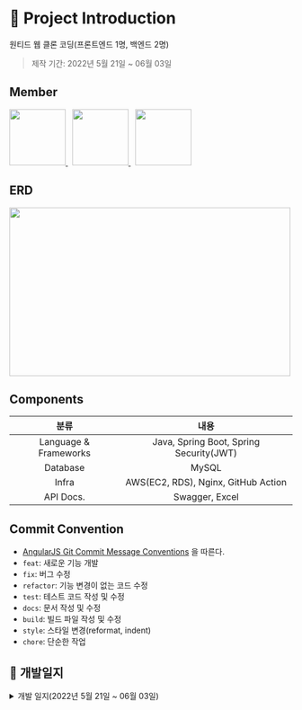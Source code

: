 # 📝 Project Introduction
원티드 웹 클론 코딩(프론트엔드 1명, 백엔드 2명)

>제작 기간: 2022년 5월 21일 ~ 06월 03일

## Member
<p>
  <a href="https://github.com/dkswnkk">
     <img src="https://github.com/dkswnkk.png" width="100">
  </a>
  &nbsp;
  <a href="https://github.com/kys95">
   <img src="https://github.com/kys95.png" width="100">
  </a>
  &nbsp;
  <a href="https://github.com/Sukyung-Park">
   <img src="https://github.com/Sukyung-Park.png" width="100">
  </a>
</p>


## ERD

<img width="500" height="300" src="https://user-images.githubusercontent.com/70481813/169830513-aa998edd-9219-4cc1-9015-312bd42c0765.png">

## Components
|분류|내용|
|:---:|:---:|
|Language & Frameworks|Java, Spring Boot, Spring Security(JWT)|
|Database|MySQL|
|Infra|AWS(EC2, RDS), Nginx, GitHub Action|
|API Docs.|Swagger, Excel|


## Commit Convention
- [AngularJS Git Commit Message Conventions](https://gist.github.com/stephenparish/9941e89d80e2bc58a153) 을 따른다.
- `feat`: 새로운 기능 개발
- `fix`: 버그 수정
- `refactor`: 기능 변경이 없는 코드 수정
- `test`: 테스트 코드 작성 및 수정
- `docs`: 문서 작성 및 수정
- `build`: 빌드 파일 작성 및 수정
- `style`: 스타일 변경(reformat, indent)
- `chore`: 단순한 작업

## 📝 개발일지

<details>
<summary>개발 일지(2022년 5월 21일 ~ 06월 03일)</summary>

## 2022-05-21(토)
안주: ERD설계(80%진행)
  
퓨어
- ERD설계(80%진행)
- 가비아 도메인 구입 및 dev/prod 서버 구축
  
  
## 2022-05-22(일) 
안주
- ERD설계 마무리
- API 명세서 작성
 
퓨어
- ERD수정
- API 리스트업(80%)

## 2022-05-23(월) 
안주
- 회원가입 API 구현
- 로그인 API 구현
- 프론트와 회의 진행
- 1차 피드백 받음

퓨어
- git pull 에러 해결
- git merge conflict 에러 해결
- 프론트와 회의 진행
- 1차 피드백 
 
## 2022-05-24(화)
안주
- 배너 광고 조회 API 구현
- 유저 정보 조회 API 구현

퓨어
- 채용공고 화면 조회 API 구현

## 2022-05-25(수)
안주
- 이력서 생성 API구현
- 해당 유저의 모든 이력서 조회 API 구현
- 이력서 상세 조회 API 구현
- 이력서 삭제 API 구현
  
퓨어
- 채용공고 상세화면 조회 API 구현
- 채용공고 북마크 생성 API 구현
- 채용공고 북마크 취소 API 구현
- 북마크 조회 API 구현
  
## 2022-05-26(목)
 안주
  - 이력서 이름 변경 API 구현
  - 기본 이력서로 변경 API 구현
  - 이력서 작성 상태 변경 API 구현
  - 이력서 수정 API 구현
  
 퓨어
 - 회사 상세 조회 API 구현
 - 회사 정보 생성 API 구현
 - 회사 정보 수정 API 구현
 - 회사 정보 삭제 API 구현
  
## 2022-05-27(금)
안주
- 회원 탈퇴 API 구현
- 유저 프로필 이미지 변경 API 구현
  
퓨어
- 채용공고 좋아요 생성, 취소 버그 해결 
  
## 2022-05-28(토)
안주
- API 명세서 수정
- GitHub Action CI 추가
  
퓨어
- API 명세서 수정
  
## 2022-05-29(일)
안주
- 유저 기본정보 수정 API 구현
- 유저 프로필 조회 API 구현
  
퓨어
- 메인화면 이벤트 조회 API 구현
- 메인화면 아티클 조회 API 구현
  
  
## 2022-05-30(월)
안주
- 프로필 전문분야 설정 API 구현
- 프로필 정보 조회 API 오류 수정
- SMS 인증메세지 API구현(coolsms사용)
  
퓨어
- 회사 팔로우 유무 버그 해결
- 특정조건으로 회사 조회 API 구현
- 특정 태그로 회사 조회 API 구현
- 프론트와 회의 진행
  
## 2022-05-31(화)
  
  
  

퓨어
- 채용정보 조회 API 구현
- 진행중인 이벤트 조회 API 구현
- 채용공고 좋아요 리스트 조회 API 구현

</details>

